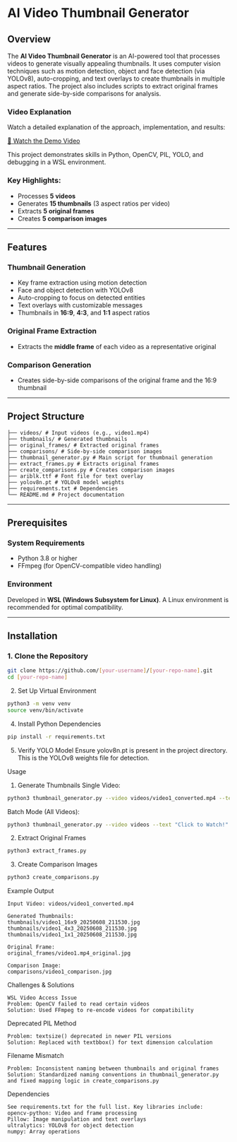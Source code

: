 # AI Video Thumbnail Generator

## Overview

The **AI Video Thumbnail Generator** is an AI-powered tool that processes videos to generate visually appealing thumbnails. It uses computer vision techniques such as motion detection, object and face detection (via YOLOv8), auto-cropping, and text overlays to create thumbnails in multiple aspect ratios. The project also includes scripts to extract original frames and generate side-by-side comparisons for analysis.

### Video Explanation
Watch a detailed explanation of the approach, implementation, and results:

[🔗 Watch the Demo Video](https://drive.google.com/file/d/19vVmQrljInf9PT6pCNu1iATCcEmjod6h/view?usp=sharing)

This project demonstrates skills in Python, OpenCV, PIL, YOLO, and debugging in a WSL environment.

### Key Highlights:
- Processes **5 videos**
- Generates **15 thumbnails** (3 aspect ratios per video)
- Extracts **5 original frames**
- Creates **5 comparison images**

---

## Features

### Thumbnail Generation
- Key frame extraction using motion detection
- Face and object detection with YOLOv8
- Auto-cropping to focus on detected entities
- Text overlays with customizable messages
- Thumbnails in **16:9**, **4:3**, and **1:1** aspect ratios

###  Original Frame Extraction
- Extracts the **middle frame** of each video as a representative original

### Comparison Generation
- Creates side-by-side comparisons of the original frame and the 16:9 thumbnail

---
## Project Structure
```
├── videos/ # Input videos (e.g., video1.mp4)
├── thumbnails/ # Generated thumbnails
├── original_frames/ # Extracted original frames
├── comparisons/ # Side-by-side comparison images
├── thumbnail_generator.py # Main script for thumbnail generation
├── extract_frames.py # Extracts original frames
├── create_comparisons.py # Creates comparison images
├── ariblk.ttf # Font file for text overlay
├── yolov8n.pt # YOLOv8 model weights
├── requirements.txt # Dependencies
└── README.md # Project documentation
```
---

## Prerequisites

### System Requirements
- Python 3.8 or higher
- FFmpeg (for OpenCV-compatible video handling)

### Environment
Developed in **WSL (Windows Subsystem for Linux)**. A Linux environment is recommended for optimal compatibility.

---
## Installation

### 1. Clone the Repository
```bash
git clone https://github.com/[your-username]/[your-repo-name].git
cd [your-repo-name]
```
2. Set Up Virtual Environment
```bash
python3 -m venv venv
source venv/bin/activate
```
4. Install Python Dependencies
```bash
pip install -r requirements.txt
```
5. Verify YOLO Model
Ensure yolov8n.pt is present in the project directory. This is the YOLOv8 weights file for detection.

Usage
1. Generate Thumbnails
Single Video:

```bash
python3 thumbnail_generator.py --video videos/video1_converted.mp4 --text "Watch Now!"
```
Batch Mode (All Videos):
```bash
python3 thumbnail_generator.py --video videos --text "Click to Watch!" --batch
```
2. Extract Original Frames
```bash
python3 extract_frames.py
```
3. Create Comparison Images
```bash
python3 create_comparisons.py
```
Example Output
```
Input Video: videos/video1_converted.mp4

Generated Thumbnails:
thumbnails/video1_16x9_20250608_211530.jpg
thumbnails/video1_4x3_20250608_211530.jpg
thumbnails/video1_1x1_20250608_211530.jpg

Original Frame:
original_frames/video1.mp4_original.jpg

Comparison Image:
comparisons/video1_comparison.jpg
```
Challenges & Solutions
```
WSL Video Access Issue
Problem: OpenCV failed to read certain videos
Solution: Used FFmpeg to re-encode videos for compatibility
```
Deprecated PIL Method
```
Problem: textsize() deprecated in newer PIL versions
Solution: Replaced with textbbox() for text dimension calculation
```
Filename Mismatch
```
Problem: Inconsistent naming between thumbnails and original frames
Solution: Standardized naming conventions in thumbnail_generator.py and fixed mapping logic in create_comparisons.py
```
Dependencies
```
See requirements.txt for the full list. Key libraries include:
opencv-python: Video and frame processing
Pillow: Image manipulation and text overlays
ultralytics: YOLOv8 for object detection
numpy: Array operations
```

